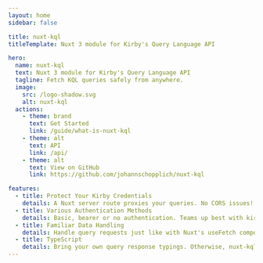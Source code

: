 ```yaml
---
layout: home
sidebar: false

title: nuxt-kql
titleTemplate: Nuxt 3 module for Kirby's Query Language API

hero:
  name: nuxt-kql
  text: Nuxt 3 module for Kirby's Query Language API
  tagline: Fetch KQL queries safely from anywhere.
  image:
    src: /logo-shadow.svg
    alt: nuxt-kql
  actions:
    - theme: brand
      text: Get Started
      link: /guide/what-is-nuxt-kql
    - theme: alt
      text: API
      link: /api/
    - theme: alt
      text: View on GitHub
      link: https://github.com/johannschopplich/nuxt-kql

features:
  - title: Protect Your Kirby Credentials
    details: A Nuxt server route proxies your queries. No CORS issues!
  - title: Various Authentication Methods
    details: Basic, bearer or no authentication. Teams up best with kirby-headless-starter!
  - title: Familiar Data Handling
    details: Handle query requests just like with Nuxt's useFetch composable. Caching included.
  - title: TypeScript
    details: Bring your own query response typings. Otherwise, nuxt-kql will provide defaults for you.
---
```

